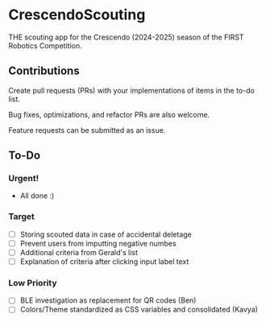 # CrescendoScouting
THE scouting app for the Crescendo (2024-2025) season of the FIRST Robotics Competition.

## Contributions
Create pull requests (PRs) with your implementations of items in the to-do list.

Bug fixes, optimizations, and refactor PRs are also welcome.

Feature requests can be submitted as an issue.

## To-Do

### Urgent!
- All done :)

### Target
- [ ] Storing scouted data in case of accidental deletage
- [ ] Prevent users from imputting negative numbes
- [ ] Additional criteria from Gerald's list
- [ ] Explanation of criteria after clicking input label text

### Low Priority
- [ ] BLE investigation as replacement for QR codes (Ben)
- [ ] Colors/Theme standardized as CSS variables and consolidated (Kavya)
